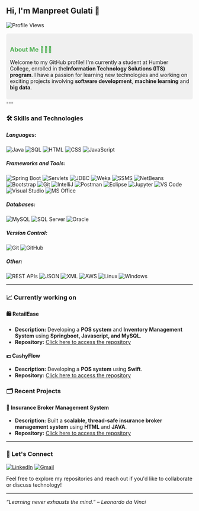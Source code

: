 ## Hi, I'm Manpreet Gulati 👋

![Profile Views](https://komarev.com/ghpvc/?username=ManpreetKGulati&color=blue)


<div style="background-color:#f0f0f0; padding: 10px; border-radius: 5px;">
    <h3 style="color:#4CAF50;">About Me 👩🏻‍💻</h3>
    <p>Welcome to my GitHub profile! I'm currently a student at Humber College, enrolled in the<b>Information Technology Solutions (ITS) program</b>. I have a passion for learning new technologies and working on exciting projects involving <b>software development</b>, <b>machine learning</b> and <b>big data</b>.</p>
</div>
---

### 🛠️ Skills and Technologies

##### **Languages:**
![Java](https://img.shields.io/badge/Java-ED8B00?style=for-the-badge&logo=java&logoColor=white)
![SQL](https://img.shields.io/badge/SQL-4479A1?style=for-the-badge&logo=postgresql&logoColor=white)
![HTML](https://img.shields.io/badge/HTML-E34F26?style=for-the-badge&logo=html5&logoColor=white)
![CSS](https://img.shields.io/badge/CSS-1572B6?style=for-the-badge&logo=css3&logoColor=white)
![JavaScript](https://img.shields.io/badge/JavaScript-F7DF1E?style=for-the-badge&logo=javascript&logoColor=black)
##### Frameworks and Tools:
![Spring Boot](https://img.shields.io/badge/Spring%20Boot-6DB33F?style=for-the-badge&logo=spring&logoColor=white)
![Servlets](https://img.shields.io/badge/Servlets-430098?style=for-the-badge&logo=java&logoColor=white)
![JDBC](https://img.shields.io/badge/JDBC-4479A1?style=for-the-badge&logo=java&logoColor=white)
![Weka](https://img.shields.io/badge/Weka-5C2D91?style=for-the-badge&logo=weka&logoColor=white)
![SSMS](https://img.shields.io/badge/SSMS-CC2927?style=for-the-badge&logo=microsoftsqlserver&logoColor=white)
![NetBeans](https://img.shields.io/badge/NetBeans-1B6AC6?style=for-the-badge&logo=apache-netbeans-ide&logoColor=white)
![Bootstrap](https://img.shields.io/badge/Bootstrap-7952B3?style=for-the-badge&logo=bootstrap&logoColor=white)
![Git](https://img.shields.io/badge/Git-F05032?style=for-the-badge&logo=git&logoColor=white)
![IntelliJ](https://img.shields.io/badge/IntelliJ_IDEA-000000?style=for-the-badge&logo=intellij-idea&logoColor=white)
![Postman](https://img.shields.io/badge/Postman-FF6C37?style=for-the-badge&logo=postman&logoColor=white)
![Eclipse](https://img.shields.io/badge/Eclipse-2C2255?style=for-the-badge&logo=eclipse&logoColor=white)
![Jupyter](https://img.shields.io/badge/Jupyter-F37626?style=for-the-badge&logo=jupyter&logoColor=white)
![VS Code](https://img.shields.io/badge/VS%20Code-007ACC?style=for-the-badge&logo=visual-studio-code&logoColor=white)
![Visual Studio](https://img.shields.io/badge/Visual%20Studio-5C2D91?style=for-the-badge&logo=visual-studio&logoColor=white)
![MS Office](https://img.shields.io/badge/MS%20Office-D83B01?style=for-the-badge&logo=microsoft-office&logoColor=white)
##### Databases:
![MySQL](https://img.shields.io/badge/MySQL-4479A1?style=for-the-badge&logo=mysql&logoColor=white)
![SQL Server](https://img.shields.io/badge/SQL%20Server-CC2927?style=for-the-badge&logo=microsoftsqlserver&logoColor=white)
![Oracle](https://img.shields.io/badge/Oracle-F80000?style=for-the-badge&logo=oracle&logoColor=white)
##### Version Control:
![Git](https://img.shields.io/badge/Git-F05032?style=for-the-badge&logo=git&logoColor=white)
![GitHub](https://img.shields.io/badge/GitHub-181717?style=for-the-badge&logo=github&logoColor=white)
##### Other:
![REST APIs](https://img.shields.io/badge/REST%20APIs-FF6F00?style=for-the-badge&logo=rest&logoColor=white)
![JSON](https://img.shields.io/badge/JSON-000000?style=for-the-badge&logo=json&logoColor=white)
![XML](https://img.shields.io/badge/XML-8B0000?style=for-the-badge&logo=xml&logoColor=white)
![AWS](https://img.shields.io/badge/AWS-FF9900?style=for-the-badge&logo=amazonaws&logoColor=white)
![Linux](https://img.shields.io/badge/Linux-FCC624?style=for-the-badge&logo=linux&logoColor=black)
![Windows](https://img.shields.io/badge/Windows-0078D6?style=for-the-badge&logo=windows&logoColor=white)

---

### 📈  Currently working on

#### 🛍️ RetailEase
- **Description:** Developing a **POS system** and **Inventory Management System** using **Springboot, Javascript, and MySQL**.
- **Repository:** [Click here to access the repository](https://github.com/ManpreetKGulati/InsurancePRO)

####  💵 CashyFlow
- **Description:** Developing a **POS system** using **Swift**.
- **Repository:** [Click here to access the repository](https://github.com/ManpreetKGulati/CashyFlow)
  
### 🗂️  Recent Projects

#### 🏢 Insurance Broker Management System
- **Description:** Built a **scalable, thread-safe insurance broker management system** using **HTML** and **JAVA**.
- **Repository:** [Click here to access the repository](https://github.com/ManpreetKGulati/InsurancePRO)

---

### 📧 Let's Connect
[![LinkedIn](https://img.shields.io/badge/LinkedIn-0077B5?style=for-the-badge&logo=linkedin&logoColor=white)](https://www.linkedin.com/in/manpreet-kaur-gulati)
[![Gmail](https://img.shields.io/badge/Gmail-D14836?style=for-the-badge&logo=gmail&logoColor=white)](mailto:gulatimk.ca@gmail.com)


Feel free to explore my repositories and reach out if you'd like to collaborate or discuss technology!

---
_“Learning never exhausts the mind.” – Leonardo da Vinci_
